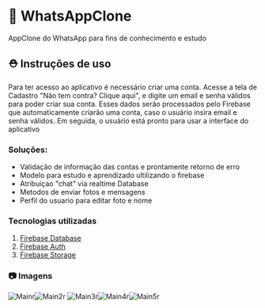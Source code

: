 # 📱 WhatsAppClone

AppClone do WhatsApp para fins de conhecimento e estudo

## :rescue_worker_helmet: Instruções de uso

Para ter acesso ao aplicativo é necessário criar uma conta. Acesse a tela de Cadastro "Não tem contra? Clique aqui", e digite um email e senha válidos para poder criar sua conta. Esses dados serão processados pelo Firebase que automaticamente criarão uma conta, caso o usuário insira email e senha válidos. Em seguida, o usuário está pronto para usar a interface do aplicativo

### Soluções:
* Validação de informação das contas e prontamente retorno de erro
* Modelo para estudo e aprendizado ultilizando o firebase
* Atribuiçao "chat" via realtime Database
* Metodos de enviar fotos e mensagens
* Perfil do usuario para editar foto e nome

### Tecnologias utilizadas
1. [Firebase Database](https://firebase.google.com/docs/database)
1. [Firebase Auth](https://firebase.google.com/docs/auth)
1. [Firebase Storage](https://firebase.google.com/docs/firestore)

### :camera: Imagens
![Mainr](https://i.imgur.com/Z1wAmd4.jpeg)![Main2r](https://i.imgur.com/GPhdeM4.jpeg) ![Main3r](https://i.imgur.com/avKoEC8.jpeg)![Main4r](https://i.imgur.com/FepAB5G.jpeg)![Main5r](https://i.imgur.com/Dg70X2R.jpeg)
